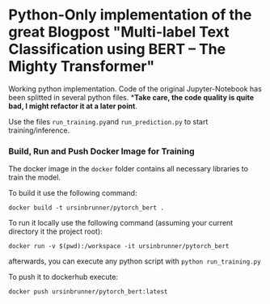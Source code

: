 # Python-Only implementation of the great Blogpost "Multi-label Text Classification using BERT – The Mighty Transformer"
Working python implementation. Code of the original Jupyter-Notebook has been splitted in several python files. ***Take care, the code quality is quite bad, I might refactor it at a later point**.

Use the files `run_training.py`and `run_prediction.py` to start training/inference.


### Build, Run and Push Docker Image for Training

The docker image in the `docker` folder contains all necessary libraries to train the model.

To build it use the following command:

`docker build -t ursinbrunner/pytorch_bert .`

To run it locally use the following command (assuming your current directory it the project root):

`docker run -v $(pwd):/workspace -it ursinbrunner/pytorch_bert`

afterwards, you can execute any python script with `python run_training.py`

To push it to dockerhub execute:

`docker push ursinbrunner/pytorch_bert:latest`
